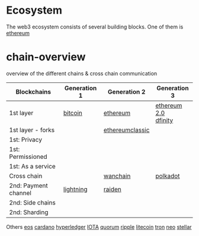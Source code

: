 # Ecosystem

The web3 ecosystem consists of several building blocks.
One of them is [ethereum](../../ethereum/)<br/>


# chain-overview
overview of the different chains &amp; cross chain communication


| Blockchains          | Generation 1      | Generation 2      | Generation 3   | 
| -------------        |  ---------        | ---------         | ---------      |
| 1st layer            | [bitcoin]         | [ethereum]        | [ethereum 2.0]<br>[dfinity] |
| 1st layer - forks    |                   | [ethereumclassic] |
| 1st: Privacy         |
| 1st: Permissioned    |
| 1st: As a service    |
| Cross chain          |                   | [wanchain]   | [polkadot]   |
| 2nd: Payment channel | [lightning]       | [raiden]
| 2nd: Side chains     |
| 2nd: Sharding        |

Others
[eos]
[cardano]
[hyperledger]
[IOTA]
[quorum]
[ripple]
[litecoin]
[tron]
[neo]
[stellar]



[bitcoin]:     https://bitcoin.org
[ethereum]:    https://ethereum.org
[polkadot]:    https://polkadot.network
[wanchain]:    https://wanchain.org/
[ethereumclassic]: https://ethereumclassic.org/
[ethereum 2.0]: https://docs.ethhub.io/ethereum-roadmap/ethereum-2.0/eth-2.0-phases/
[lightning]:    https://lightning.network/
[raiden]:       https://raiden.network/
[dfinity]:      https://dfinity.org/



[eos]:          https://eos.io
[cardano]:      https://www.cardano.org/en/home/
[hyperledger]:  https://www.hyperledger.org
[IOTA]:         https://www.iota.org
[quorum]:       https://www.goquorum.com
[ripple]:       https://ripple.com
[litecoin]:     https://litecoin.org/nl/
[tron]:         https://tron.network
[neo]:          https://www.neonetworkexchange.com/landing_page/landing?destination=home
[stellar]:      https://www.stellar.org
	
